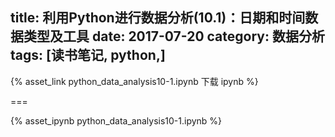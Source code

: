 title: 利用Python进行数据分析(10.1)：日期和时间数据类型及工具
date: 2017-07-20
category: 数据分析
tags: [读书笔记, python,]
---


{% asset_link python_data_analysis10-1.ipynb 下载 ipynb %}

===



{% asset_ipynb python_data_analysis10-1.ipynb %}
